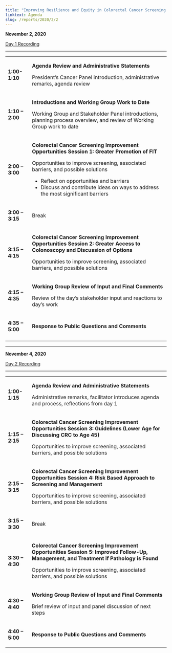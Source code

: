 ```yaml
---
title: "Improving Resilience and Equity in Colorectal Cancer Screening: Lessons from COVID-19 and Beyond"
linktext: Agenda
slug: /reports/2020/2/2
---
```

<div class="full-report-container">
<div class="left-nav-container">
<left-navigation root="/reports/2020/2"></left-navigation>
</div>
<div class="report-container">


**November 2, 2020**

[Day 1 Recording](https://nci.rev.vbrick.com/#/videos/e9c10927-8408-4b16-9e1a-f081f644bd3d)

<hr />

<table class="agenda-table">
<tbody>
<tr><td>

**1:00-1:10**
</td><td>

**Agenda Review and Administrative Statements**

President’s Cancer Panel introduction, administrative remarks, agenda review

</td></tr>
<tr><td>

**1:10 – 2:00**

</td><td>

**Introductions and Working Group Work to Date**

Working Group and Stakeholder Panel introductions, planning process overview, and review of Working Group work to date
</td></tr>
<tr><td>

**2:00 – 3:00**

</td><td>

**Colorectal Cancer Screening Improvement Opportunities Session 1: Greater Promotion of FIT**

Opportunities to improve screening, associated barriers, and possible solutions
- Reflect on opportunities and barriers
- Discuss and contribute ideas on ways to address the most significant barriers
</td></tr>
<tr><td>

**3:00 – 3:15**
</td><td>

Break

</td></tr>
<tr><td>

**3:15 – 4:15**
</td><td>

**Colorectal Cancer Screening Improvement Opportunities Session 2: Greater Access to Colonoscopy and Discussion of Options**

Opportunities to improve screening, associated barriers, and possible solutions
</td></tr>
<tr><td>

**4:15 – 4:35**
</td><td>

**Working Group Review of Input and Final Comments**

Review of the day’s stakeholder input and reactions to day’s work
</td></tr>
<tr><td>

**4:35 – 5:00**
</td><td>

**Response to Public Questions and Comments**

</td></tr>
<tr><td>

</td></tr></tbody></table>

<hr />


**November 4, 2020**

[Day 2 Recording](https://nci.rev.vbrick.com/#/videos/23d21a24-3aed-421c-9077-4d27ebacdced)

<hr />

<table class="agenda-table">
<tbody>
<tr><td>

**1:00-1:15**

</td><td>

**Agenda Review and Administrative Statements**

Administrative remarks, facilitator introduces agenda and process, reflections from day 1

</td></tr>
<tr><td>

**1:15 – 2:15**
</td><td>

**Colorectal Cancer Screening Improvement Opportunities Session 3: Guidelines (Lower Age for Discussing CRC to Age 45)**

Opportunities to improve screening, associated barriers, and possible solutions
</td></tr>
<tr><td>

**2:15 – 3:15**

</td><td>

**Colorectal Cancer Screening Improvement Opportunities Session 4: Risk Based Approach to Screening and Management**

Opportunities to improve screening, associated barriers, and possible solutions
</td></tr>
<tr><td>

**3:15 – 3:30**

</td><td>

Break

</td></tr>
<tr><td>

**3:30 – 4:30**
</td><td>

**Colorectal Cancer Screening Improvement Opportunities Session 5: Improved Follow-Up, Management, and Treatment if Pathology is Found**

Opportunities to improve screening, associated barriers, and possible solutions
</td></tr>
<tr><td>

**4:30 – 4:40**

</td><td>

**Working Group Review of Input and Final Comments**

Brief review of input and panel discussion of next steps
</td></tr>
<tr><td>

**4:40 – 5:00**
</td><td>

**Response to Public Questions and Comments**

</td></tr></tbody></table>

</div>
</div>
